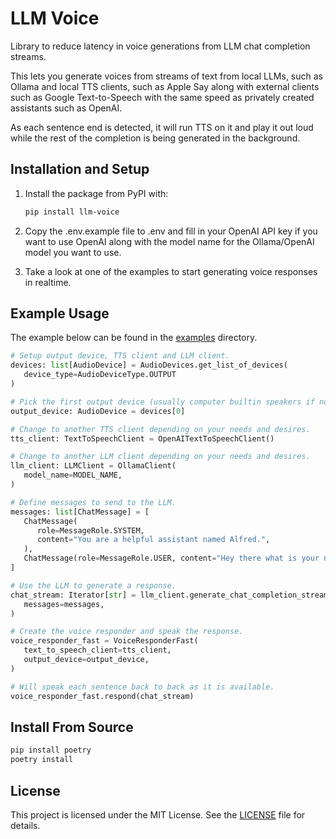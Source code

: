 # LLM Voice

Library to reduce latency in voice generations from LLM chat completion streams.

This lets you generate voices from streams of text from local LLMs, such as Ollama and local TTS clients, such as Apple Say along with external clients such as Google Text-to-Speech with the same speed as privately created assistants such as OpenAI.

As each sentence end is detected, it will run TTS on it and play it out loud while the rest of the completion is being generated in the background.

## Installation and Setup

1. Install the package from PyPI with:

   ```bash
   pip install llm-voice
   ```

2. Copy the .env.example file to .env and fill in your OpenAI API key if you want to use OpenAI along with the model name for the Ollama/OpenAI model you want to use.
3. Take a look at one of the examples to start generating voice responses in realtime.

## Example Usage

The example below can be found in the [examples](./examples/README.md) directory.

```python
# Setup output device, TTS client and LLM client.
devices: list[AudioDevice] = AudioDevices.get_list_of_devices(
   device_type=AudioDeviceType.OUTPUT
)

# Pick the first output device (usually computer builtin speakers if nothing else if connected).
output_device: AudioDevice = devices[0]

# Change to another TTS client depending on your needs and desires.
tts_client: TextToSpeechClient = OpenAITextToSpeechClient()

# Change to another LLM client depending on your needs and desires.
llm_client: LLMClient = OllamaClient(
   model_name=MODEL_NAME,
)

# Define messages to send to the LLM.
messages: list[ChatMessage] = [
   ChatMessage(
      role=MessageRole.SYSTEM,
      content="You are a helpful assistant named Alfred.",
   ),
   ChatMessage(role=MessageRole.USER, content="Hey there what is your name?"),
]

# Use the LLM to generate a response.
chat_stream: Iterator[str] = llm_client.generate_chat_completion_stream(
   messages=messages,
)

# Create the voice responder and speak the response.
voice_responder_fast = VoiceResponderFast(
   text_to_speech_client=tts_client,
   output_device=output_device,
)

# Will speak each sentence back to back as it is available.
voice_responder_fast.respond(chat_stream)
```

## Install From Source

```bash
pip install poetry
poetry install
```

## License

This project is licensed under the MIT License. See the [LICENSE](./LICENSE) file for details.
